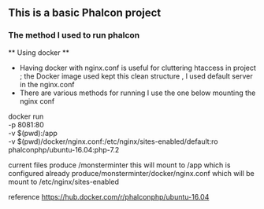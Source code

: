 
## This is a basic Phalcon project 

### The method I used to run phalcon 

** Using docker **
- Having docker with nginx.conf is useful for cluttering htaccess in project ; the Docker image used kept this clean structure ,  I used default server in the nginx.conf
- There are various methods for running I use the one below mounting the nginx conf



docker run \
    -p 8081:80 \
    -v $(pwd):/app \
    -v $(pwd)/docker/nginx.conf:/etc/nginx/sites-enabled/default:ro \
    phalconphp/ubuntu-16.04:php-7.2

current files
produce /monsterminter this will mount to /app which is configured already
produce/monsterminter/docker/nginx.conf  which will be mount to /etc/nginx/sites-enabled

reference https://hub.docker.com/r/phalconphp/ubuntu-16.04 

 
 

